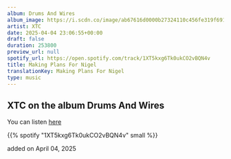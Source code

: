 ```yaml
---
album: Drums And Wires
album_image: https://i.scdn.co/image/ab67616d0000b27324110c456fe319f691e1a320
artist: XTC
date: 2025-04-04 23:06:55+00:00
draft: false
duration: 253800
preview_url: null
spotify_url: https://open.spotify.com/track/1XT5kxg6Tk0ukCO2vBQN4v
title: Making Plans For Nigel
translationKey: Making Plans For Nigel
type: music
---
```


## XTC on the album Drums And Wires

You can listen [here](https://open.spotify.com/track/1XT5kxg6Tk0ukCO2vBQN4v)

{{% spotify "1XT5kxg6Tk0ukCO2vBQN4v" small %}}

added on April 04, 2025